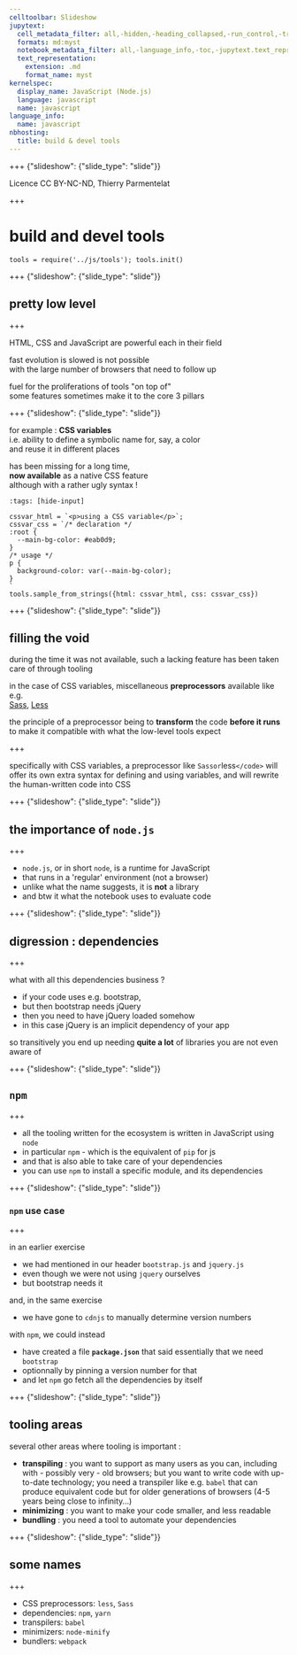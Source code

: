 ```yaml
---
celltoolbar: Slideshow
jupytext:
  cell_metadata_filter: all,-hidden,-heading_collapsed,-run_control,-trusted
  formats: md:myst
  notebook_metadata_filter: all,-language_info,-toc,-jupytext.text_representation.jupytext_version,-jupytext.text_representation.format_version
  text_representation:
    extension: .md
    format_name: myst
kernelspec:
  display_name: JavaScript (Node.js)
  language: javascript
  name: javascript
language_info:
  name: javascript
nbhosting:
  title: build & devel tools
---
```


+++ {"slideshow": {"slide_type": "slide"}}

Licence CC BY-NC-ND, Thierry Parmentelat

+++

# build and devel tools

```{code-cell}
tools = require('../js/tools'); tools.init()
```

+++ {"slideshow": {"slide_type": "slide"}}

## pretty low level

+++

HTML, CSS and JavaScript are powerful each in their field  

fast evolution is slowed is not possible  
with the large number of browsers that need to follow up

fuel for the proliferations of tools "on top of"   
some features sometimes make it to the core 3 pillars

+++ {"slideshow": {"slide_type": "slide"}}

for example : **CSS variables**   
i.e. ability to define a symbolic name for, say, a color  
and reuse it in different places

has been missing for a long time,  
**now available** as a native CSS feature  
although with a rather ugly syntax !

```{code-cell}
:tags: [hide-input]

cssvar_html = `<p>using a CSS variable</p>`;
cssvar_css = `/* declaration */
:root {
  --main-bg-color: #eab0d9;
}
/* usage */
p {
  background-color: var(--main-bg-color);
}
`
tools.sample_from_strings({html: cssvar_html, css: cssvar_css})
```

+++ {"slideshow": {"slide_type": "slide"}}

## filling the void

during the time it was not available, such a lacking feature has been taken care of through tooling   

in the case of CSS variables, miscellaneous **preprocessors** available like e.g.  
[Sass](http://sass-lang.com/), [Less](http://lesscss.org/features/)

the principle of a preprocessor being to **transform** the code **before it runs**  
to make it compatible with what the low-level tools expect

+++

<div class="note">

specifically with CSS variables, a preprocessor like `Sass`</code>` or
`less`</code>` will offer its own extra syntax for defining and using
variables, and will rewrite the human-written code into CSS

</div>

+++ {"slideshow": {"slide_type": "slide"}}

## the importance of `node.js`

+++

* `node.js`, or in short `node`, is a runtime for JavaScript  
* that runs in a 'regular' environment (not a browser)
* unlike what the name suggests, it is **not** a library
* and btw it what the notebook uses to evaluate code

+++ {"slideshow": {"slide_type": "slide"}}

## digression : dependencies

+++

what with all this dependencies business ?

* if your code uses e.g. bootstrap,
* but then bootstrap needs jQuery
* then you need to have jQuery loaded somehow
* in this case jQuery is an implicit dependency of your app

so transitively you end up needing **quite a lot** of libraries you are not even aware of

+++ {"slideshow": {"slide_type": "slide"}}

## `npm`

+++

* all the tooling written for the ecosystem is written in JavaScript using `node`
* in particular `npm` - which is the equivalent of `pip` for js
* and that is also able to take care of your dependencies
* you can use `npm` to install a specific module, and its dependencies

+++ {"slideshow": {"slide_type": "slide"}}

### `npm` use case

+++

in an earlier exercise

* we had mentioned in our header `bootstrap.js` and `jquery.js`
* even though we were not using `jquery` ourselves
* but bootstrap needs it

and, in the same exercise

* we have gone to `cdnjs` to manually determine version numbers

with `npm`, we could instead

* have created a file **`package.json`** that said essentially that we need `bootstrap`  
* optionnally by pinning a version number for that
* and let `npm` go fetch all the dependencies by itself

+++ {"slideshow": {"slide_type": "slide"}}

## tooling areas

several other areas where tooling is important :

* **transpiling** : you want to support as many users as you can, including with - possibly very - old browsers; but you want to write code with up-to-date technology; you need a transpiler like e.g. `babel` that can produce equivalent code but for older generations of browsers (4-5 years being close to infinity…)
* **minimizing** : you want to make your code smaller, and less readable
* **bundling** : you need a tool to automate your dependencies

+++ {"slideshow": {"slide_type": "slide"}}

## some names

+++

* CSS preprocessors: `less`, `Sass`
* dependencies: `npm`, `yarn`
* transpilers: `babel`
* minimizers: `node-minify`
* bundlers: `webpack`

